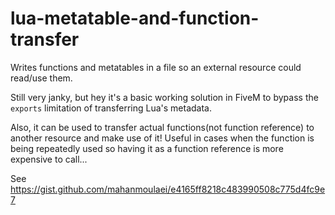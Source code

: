 # lua-metatable-and-function-transfer

Writes functions and metatables in a file so an external resource could read/use them.

Still very janky, but hey it's a basic working solution in FiveM to bypass the `exports` limitation of transferring Lua's metadata.

Also, it can be used to transfer actual functions(not function reference) to another resource and make use of it! Useful in cases when the function is being repeatedly used so having it as a function reference is more expensive to call...

See https://gist.github.com/mahanmoulaei/e4165ff8218c483990508c775d4fc9e7

